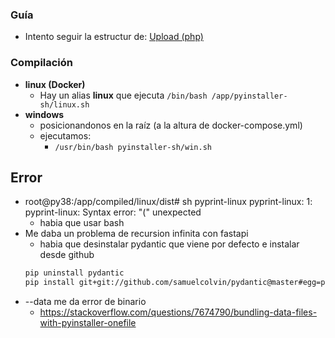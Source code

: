 ### Guía
- Intento seguir la estructur de: 
    [Upload (php)](https://github.com/eacevedof/prj_upload/tree/master/backend/php)

### Compilación
- **linux (Docker)**
    - Hay un alias **linux** que ejecuta `/bin/bash /app/pyinstaller-sh/linux.sh`
- **windows**
    - posicionandonos en la raíz (a la altura de docker-compose.yml)
    - ejecutamos: 
        - `/usr/bin/bash pyinstaller-sh/win.sh`

## Error
- root@py38:/app/compiled/linux/dist# sh pyprint-linux
pyprint-linux: 1: pyprint-linux: Syntax error: "(" unexpected
    - habia que usar bash
- Me daba un problema de recursion infinita con fastapi
    - habia que desinstalar pydantic que viene por defecto e instalar desde github
    ```sh
    pip uninstall pydantic
    pip install git+git://github.com/samuelcolvin/pydantic@master#egg=pydantic
    ```
- --data me da error de binario
    - https://stackoverflow.com/questions/7674790/bundling-data-files-with-pyinstaller-onefile
